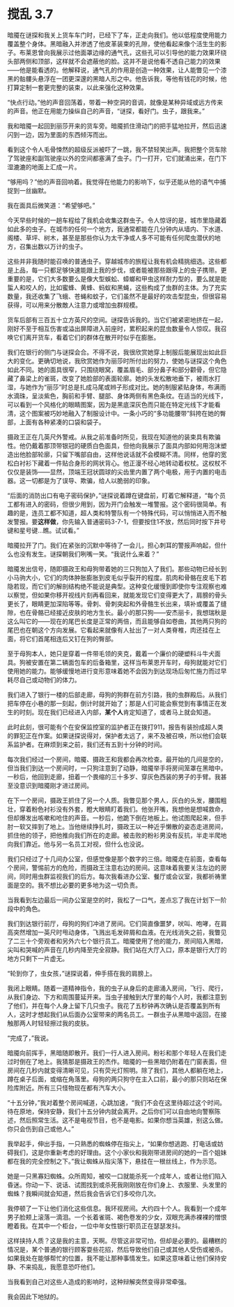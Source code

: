 # 搅乱 3.7

暗魇在谜探和我关上货车车门时，已经下了车，正走向我们。他以低程度使用能力覆盖整个身体。黑暗融入并渗透了他皮革装束的孔隙，使他看起来像个活生生的影子。布莱恩曾向我展示过他面罩边缘的通气孔，这些孔可以引导他的能力效果环绕头部两侧和顶部，这样就不会遮蔽他的脸。这并不是说他看不透自己能力的效果——他是能看透的。他解释说，通气孔的作用是创造一种效果，让人能瞥见一个漆黑的骷髏头悬浮在一团更深邃的黑暗人形之中。他告诉我，等他有钱花的时候，他打算定制一套更完整的装束，以此来强化这种效果。

“快点行动。”他的声音回荡着，带着一种空洞的音调，就像是某种异域或远方传来的声音。他正在用能力操纵自己的声音，“谜探，看好门。虫子，跟我来。”

我和暗魇一起回到丽莎开来的货车旁。暗魇抓住滑动门的把手猛地拉开，然后迅速闪到一边，因为里面的东西倾泻而出。

看到这个令人毛骨悚然的超级反派被吓了一跳，我不禁轻笑出声。我把整个货车除了驾驶座和副驾驶座以外的空间都塞满了虫子。门一打开，它们就涌出来，在门下湿漉漉的地面上汇成一片。

“够用吗？”他的声音回响着。我觉得在他能力的影响下，似乎还能从他的语气中捕捉到一丝幽默。

我在面具后微笑道：“希望够吧。”

今天早些时候的一趟车程给了我机会收集这群虫子。令人惊讶的是，城市里隐藏着如此多的虫子。在城市的任何一个地方，我通常都能在几分钟内从墙内、下水道、阁楼、草坪、树木，甚至是那些你认为太干净或人多不可能有任何爬虫潜伏的地方，召集出数以万计的虫子。

这些并非我随时能召唤的普通虫子。穿越城市的旅程让我有机会精挑细选。这些都是上品，每一只都足够快速能跟上我的步伐，或者能被那些跟得上的虫子携带。更重要的是，它们大多数要么是像大型蜈蚣、蟑螂和甲虫这样耐力型的，要么就是能蜇人和咬人的，比如蜜蜂、黄蜂、蚂蚁和黑蝇，这些构成了虫群的主体。为了充实数量，我还收集了飞蛾、苍蝇和蚊子，它们虽然不是最好的攻击型昆虫，但很容易获得，可以用来分散敵人注意力或增加虫群规模。

货车后部有三百五十立方英尺的空间。谜探告诉我的。当它们被紧密地挤在一起，刚好不至于相互伤害或溢出屏障进入前座时，累积起来的昆虫数量令人惊叹。我召唤它们离开货车，看着它们的群体在散开时似乎在膨胀。

我们在银行的侧门与谜探会合。不得不说，我很欣赏她穿上制服后能展现出如此巨大的变化。更确切地说，我欣赏她作为丽莎时所付出的努力，使她与谜探这个角色如此不同。她的面具很窄，只围绕眼窝，覆盖眉毛、部分鼻子和部分颧骨，但它隐藏了鼻梁上的雀斑，改变了她脸部的表面轮廓。她的头发松散地垂下，被雨水打湿，与她作为“丽莎”时总是扎成马尾或辫子形成对比。她的制服紧贴身体，布满雨水滴珠，呈淡紫色，胸前和手臂、腿部、身体两侧有黑色条纹。在适当的光线下，可以看到一个风格化的眼睛图案，因为是黑底深灰色而只能在特定光线下才能看清，这个图案被巧妙地融入了制服设计中。一条小巧的“多功能腰带”斜挎在她的臀部，上面有各种紧凑的口袋和袋子。

摄政王正在几英尺外警戒。从我之前准备时所见，我现在知道他的装束具有欺骗性。他仍戴着那顶带银冠的硬质白色面具，但他向我展示了面具内部如何用泡沫塑造出他脸部轮廓，只留下嘴部自由，这样他说话就不会模糊不清。同样，他穿的宽松白衬衫下藏着一件贴合身形的网状背心。他正漫不经心地转动着权杖。这权杖不仅仅是装饰——显然，顶端王冠状圆球的尖齿里内置了两个电极，用于内置的电击器。这一切都是为了误导、欺骗，给人以脆弱的印象。

“后面的消防出口有电子密码保护，”谜探说着蹲在键盘前，盯着它解释道，“每个员工都有进入的密码，但很少用到，因为开门会触发一堆警报。这个密码很简单。有趣的是，连员工都不知道，超人类和特警队有一个特殊代码，可以悄悄进入而不触发警报。要**这样做**，你先输入普通密码3-7-1，但要按住1不放，然后同时按下井号键和星号键...瞧。试试看。”

暗魇拉开了门。我们在紧张的沉默中等待了一会儿，担心刺耳的警报声响起，但什么也没有发生。谜探朝我们咧嘴一笑。“我说什么来着？”

暗魇发出信号，随即摄政王和母狗带着她的三只狗加入了我们。那些动物已经长到小马驹大小，它们的肉体肿胀膨胀到皮毛似乎裂开的程度。肌肉和骨骼在皮毛下若隐若现，而它们的解剖结构绝不能说是典型。这种变化缓慢到即使你专注观察也难以察觉，但如果你移开视线片刻再看回来，就能发现它们变得更大了，肩膀的骨头更长了，眼睛更加深陷等等。骨刺、骨刺突起和外骨骼生长出来，填补或覆盖了缝隙，也在骨骼已经接近皮肤的地方生长。最小的那只狗——安杰丽卡，我想瑞秋是这么叫它的——现在的尾巴长度是正常的两倍，而且能够自如卷曲，其他两只狗的尾巴也在朝这个方向发展。它看起来就像有人扯出了一对人类脊椎，肉还挂在上面，将它们首尾相连后又钉在狗的臀部。

至于母狗本人，她只是穿着一件带毛领的夹克，戴着一个廉价的硬塑料斗牛犬面具。狗被安置在第二辆面包车的后备箱里，这样当布莱恩开车时，母狗就能对它们使用她的能力。能够缓慢地进行变形意味着她不会因为到达现场后匆忙施力而过早耗尽自己或动物们的体力。

我们进入了银行一楼的后部走廊，母狗的狗群在前方引路，我的虫群殿后。从我们把车停在小巷的那一刻起，倒计时就开始了；那是人们可能会察觉到有事情正在发生的时刻。现在我们已经进入内部，**某个人**肯定知道了，或者马上就会知道。

此时此刻，很可能有个在安保监控室的监护者正在拨打911，报告有装扮成超人类的罪犯正在作案。如果谜探说得对，保护者太远了，来不及被召唤，所以他们会联系监护者。在麻烦到来之前，我们还有五到十分钟的时间。

每次我们经过一个房间，暗魇、摄政王和我都会再次检查。最开始的几间是空的，但当我们到达一个房间时，一只狗注意到了动静，暗魇举手将房间笼罩在黑暗中。一秒后，他回到走廊，扭着一个畏缩的三十多岁、穿灰色西装的男子的手臂。我甚至没意识到暗魇刚才进过房间。

在下一个房间，摄政王抓住了另一个人质。我瞥见那个男人，灰白的头发，腰围粗壮，穿着粉色衬衫没有外套，瞪大眼睛盯着我们。他张开嘴，我想他是想喊救命，但却爆发出咳嗽和呛住的声音。一秒后，他跪下倒在地板上。他试图爬起来，但手肘一软又摔到了地上。当他继续挣扎时，摄政王以一种近乎懒散的姿态走进房间，抓住他的领子，把他推向我们所在的走廊。被击败的粉衫男没有反抗，半走半爬地向我们靠近。他与另一名员工对视，但什么也没说。

我们只经过了十几间办公室，但感觉像是那个数字的三倍。暗魇走在前面，查看每个房间，警惕前方的危险，而摄政王注意右边的房间。这意味着我要关注左边的房间，同时用虫群监视我们的后方。每次我看进办公室、餐厅或会议室，我都祈祷里面是空的。我不想比必要的更多地为这一切负责。

当我看到左边最后一间办公室是空的时，我松了一口气，差点忘了我在计划下一阶段中的角色。

我们到达银行前厅，母狗的狗们冲进了房间。它们简直像噩梦，吠叫、咆哮，在肩高突然增加一英尺时甩动身体，飞溅出毛发碎屑和血液。在光线消失之前，我瞥见了二三十个旁观者和另外六七个银行员工。暗魇使用了他的能力，房间陷入黑暗，尖叫和哭喊的声音在几秒内降至完全寂静。我们站在大厅入口，原本是银行大厅的地方只剩下一片虚无。

“轮到你了，虫女孩，”谜探说着，伸手搭在我的肩膀上。

我闭上眼睛。随着一道精神指令，我的虫子从身后的走廊涌入房间，飞行、爬行，从我们身边、下方和周围蔓延开来。当虫子接触到大厅里的每个人时，我都注意到了他们，并在每个人身上留下几只虫子。我花了五秒钟再次确认是否覆盖到所有人，这时才想起我们从后面办公室带来的两名员工。一群虫子从黑暗中返回，在接触那两人时轻轻擦过我的皮肤。

“完成了，”我说。

暗魇向前挥手，黑暗随即散开。我们一行人进入房间。粉衫和那个年轻人在我们走过时倒在了地上。我猜那是摄政王的杰作。暗魇的一些黑暗仍附着在门窗表面，但房间在几秒内就变得清晰可见，只有荧光灯照明。除了我们，其他人都躺在地上，蹲在桌子后面，或缩在角落里。母狗的两只狗守在主入口前，最小的那只则站在保险库附近。所有三只怪物现在都有汽车大小。

“十五分钟，”我对着整个房间喊道，心跳加速，“我们不会在这里待超过这个时间。待在原地，保持安静，我们十五分钟内就会离开。之后你们可以自由地向警察陈述，然后照常生活。这不是电视节目，也不是电影。如果你想当英雄，别这么做。你只会伤到自己或他人。”

我举起手，伸出手指，一只熟悉的蜘蛛停在指尖上，“如果你想逃跑、打电话或妨碍我们，这是你重新考虑的好理由。这个小家伙和我刚带进房间的她的一百个姐妹都在我的完全控制之下。”我让蜘蛛从指尖落下，悬挂在一根丝线上，作为示范。

她是一只黑寡妇蜘蛛。众所周知，被咬一口就能杀死一个成年人，或者让他们陷入昏迷。你动一下、说话、试图找到或杀死我刚刚放在你们身上、衣服里、头发里的蜘蛛？我瞬间就会知道，然后我会告诉它们多咬你几次。

我停顿了一下让他们消化这些信息。我环视房间。大约四十个人。我看到一个成年男子脸颊上滚落一滴泪。一个长着雀斑、褐色卷发的少女，双眼充满赤裸裸的憎恨瞪着我。在其中一个柜台，一位中年女性银行职员正在瑟瑟发抖。

这样挟持人质？这是我的主意，天啊。尽管这非常可怕，但却是必要的。最糟糕的情况是，某个普通的银行顾客耍些花招，然后导致他们自己或其他人受伤或被杀。如果我处在能够帮忙的位置，我不能让那种事情发生。如果这意味着让他们保持安静、不来捣乱，我愿意恐吓他们。

当我看到自己对这些人造成的影响时，这种辩解突然变得非常牵强。

我会因此下地狱的。
